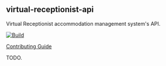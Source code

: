 ﻿## virtual-receptionist-api

Virtual Receptionist accommodation management system's API.

[![Build](https://github.com/jbence1994/virtual-receptionist-api/actions/workflows/build.yml/badge.svg)](https://github.com/jbence1994/virtual-receptionist-api/actions/workflows/build.yml)

[Contributing Guide](.github/CONTRIBUTING.md)

TODO.
